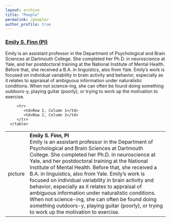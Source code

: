 ```yaml
---
layout: archive
title: "People"
permalink: /people/
author_profile: true
---
```


### [Emily S. Finn (PI)](https://thefinnlab.github.io/people/Emily.html)
Emily is an assistant professor in the Department of Psychological and Brain Sciences at Dartmouth College. She completed her Ph.D. in neuroscience at Yale, and her postdoctoral training at the National Institute of Mental Health. Before that, she received a B.A. in linguistics, also from Yale. Emily’s work is focused on individual variability in brain activity and behavior, especially as it relates to appraisal of ambiguous information under naturalistic conditions. When not science-ing, she can often be found doing something outdoors-y, playing guitar (poorly), or trying to work up the motivation to exercise.


<html>

   <head>
      <title>HTML Tables</title>
   </head>
	
   <body>
      <table border = "0">
         <tr>
            <td>picture</td>
		 <td><b>Emily S. Finn, PI</b><br>
			 Emily is an assistant professor in the Department of Psychological and Brain Sciences at Dartmouth College. She completed her Ph.D. in neuroscience at Yale, and her postdoctoral training at the National Institute of Mental Health. Before that, she received a B.A. in linguistics, also from Yale. Emily’s work is focused on individual variability in brain activity and behavior, especially as it relates to appraisal of ambiguous information under naturalistic conditions. When not science-ing, she can often be found doing something outdoors-y, playing guitar (poorly), or trying to work up the motivation to exercise.</td>
         </tr>
         
         <tr>
            <td>Row 2, Column 1</td>
            <td>Row 2, Column 2</td>
         </tr>
      </table>
      
   </body>
</html>
